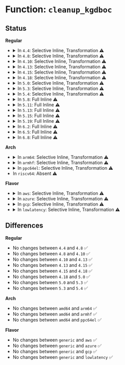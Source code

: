 # Function: <code>cleanup_kgdboc</code>

## Status
<b>Regular</b>
<ul>
<li>
<details>
<summary>In <code>4.4</code>: Selective Inline, Transformation ⚠️</summary>

```c
void cleanup_kgdboc();
```

**Collision:** Unique Static

**Inline:** Selective

**Transformation:** True

**Instances:**

```
In drivers/tty/serial/kgdboc.c (ffffffff81510b60)
Location: drivers/tty/serial/kgdboc.c:147
Inline: True
Inline callers:
  - drivers/tty/serial/kgdboc.c:configure_kgdboc
  - drivers/tty/serial/kgdboc.c:param_set_kgdboc_var
Direct callers:
  - drivers/tty/serial/kgdboc.c:configure_kgdboc
  - drivers/tty/serial/kgdboc.c:param_set_kgdboc_var
```
**Symbols:**

```
ffffffff81510b60-ffffffff81510b87: cleanup_kgdboc.part.0 (STB_LOCAL)
ffffffff81510b90-ffffffff81510bab: cleanup_kgdboc (STB_LOCAL)
```
</details>
</li>
<li>
<details>
<summary>In <code>4.8</code>: Selective Inline, Transformation ⚠️</summary>

```c
void cleanup_kgdboc();
```

**Collision:** Unique Static

**Inline:** Selective

**Transformation:** True

**Instances:**

```
In drivers/tty/serial/kgdboc.c (ffffffff81563399)
Location: drivers/tty/serial/kgdboc.c:147
Inline: True
Inline callers:
  - drivers/tty/serial/kgdboc.c:param_set_kgdboc_var
  - drivers/tty/serial/kgdboc.c:configure_kgdboc
Direct callers:
  - drivers/tty/serial/kgdboc.c:param_set_kgdboc_var
  - drivers/tty/serial/kgdboc.c:configure_kgdboc
```
**Symbols:**

```
ffffffff815630e0-ffffffff81563107: cleanup_kgdboc.part.0 (STB_LOCAL)
ffffffff81563110-ffffffff8156312b: cleanup_kgdboc (STB_LOCAL)
```
</details>
</li>
<li>
<details>
<summary>In <code>4.10</code>: Selective Inline, Transformation ⚠️</summary>

```c
void cleanup_kgdboc();
```

**Collision:** Unique Static

**Inline:** Selective

**Transformation:** True

**Instances:**

```
In drivers/tty/serial/kgdboc.c (ffffffff8158fb09)
Location: drivers/tty/serial/kgdboc.c:147
Inline: True
Inline callers:
  - drivers/tty/serial/kgdboc.c:param_set_kgdboc_var
  - drivers/tty/serial/kgdboc.c:configure_kgdboc
Direct callers:
  - drivers/tty/serial/kgdboc.c:param_set_kgdboc_var
  - drivers/tty/serial/kgdboc.c:configure_kgdboc
```
**Symbols:**

```
ffffffff8158f850-ffffffff8158f877: cleanup_kgdboc.part.0 (STB_LOCAL)
ffffffff8158f880-ffffffff8158f89b: cleanup_kgdboc (STB_LOCAL)
```
</details>
</li>
<li>
<details>
<summary>In <code>4.13</code>: Selective Inline, Transformation ⚠️</summary>

```c
void cleanup_kgdboc();
```

**Collision:** Unique Static

**Inline:** Selective

**Transformation:** True

**Instances:**

```
In drivers/tty/serial/kgdboc.c (ffffffff815a3bc7)
Location: drivers/tty/serial/kgdboc.c:147
Inline: True
Inline callers:
  - drivers/tty/serial/kgdboc.c:param_set_kgdboc_var
  - drivers/tty/serial/kgdboc.c:configure_kgdboc
Direct callers:
  - drivers/tty/serial/kgdboc.c:param_set_kgdboc_var
  - drivers/tty/serial/kgdboc.c:configure_kgdboc
```
**Symbols:**

```
ffffffff815a3900-ffffffff815a3927: cleanup_kgdboc.part.0 (STB_LOCAL)
ffffffff815a3930-ffffffff815a394b: cleanup_kgdboc (STB_LOCAL)
```
</details>
</li>
<li>
<details>
<summary>In <code>4.15</code>: Selective Inline, Transformation ⚠️</summary>

```c
void cleanup_kgdboc();
```

**Collision:** Unique Static

**Inline:** Selective

**Transformation:** True

**Instances:**

```
In drivers/tty/serial/kgdboc.c (ffffffff81609307)
Location: drivers/tty/serial/kgdboc.c:144
Inline: True
Inline callers:
  - drivers/tty/serial/kgdboc.c:param_set_kgdboc_var
  - drivers/tty/serial/kgdboc.c:configure_kgdboc
Direct callers:
  - drivers/tty/serial/kgdboc.c:param_set_kgdboc_var
  - drivers/tty/serial/kgdboc.c:configure_kgdboc
```
**Symbols:**

```
ffffffff81609040-ffffffff81609067: cleanup_kgdboc.part.0 (STB_LOCAL)
ffffffff81609070-ffffffff8160908b: cleanup_kgdboc (STB_LOCAL)
```
</details>
</li>
<li>
<details>
<summary>In <code>4.18</code>: Selective Inline, Transformation ⚠️</summary>

```c
void cleanup_kgdboc();
```

**Collision:** Unique Static

**Inline:** Selective

**Transformation:** True

**Instances:**

```
In drivers/tty/serial/kgdboc.c (ffffffff81642a6f)
Location: drivers/tty/serial/kgdboc.c:144
Inline: True
Inline callers:
  - drivers/tty/serial/kgdboc.c:param_set_kgdboc_var
  - drivers/tty/serial/kgdboc.c:configure_kgdboc
Direct callers:
  - drivers/tty/serial/kgdboc.c:param_set_kgdboc_var
  - drivers/tty/serial/kgdboc.c:configure_kgdboc
```
**Symbols:**

```
ffffffff81642750-ffffffff81642777: cleanup_kgdboc.part.0 (STB_LOCAL)
ffffffff81642780-ffffffff8164279b: cleanup_kgdboc (STB_LOCAL)
```
</details>
</li>
<li>
<details>
<summary>In <code>5.0</code>: Selective Inline, Transformation ⚠️</summary>

```c
void cleanup_kgdboc();
```

**Collision:** Unique Static

**Inline:** Selective

**Transformation:** True

**Instances:**

```
In drivers/tty/serial/kgdboc.c (ffffffff81660c2d)
Location: drivers/tty/serial/kgdboc.c:134
Inline: True
Inline callers:
  - drivers/tty/serial/kgdboc.c:param_set_kgdboc_var
  - drivers/tty/serial/kgdboc.c:configure_kgdboc
Direct callers:
  - drivers/tty/serial/kgdboc.c:param_set_kgdboc_var
  - drivers/tty/serial/kgdboc.c:configure_kgdboc
```
**Symbols:**

```
ffffffff816608c0-ffffffff816608e7: cleanup_kgdboc.part.0 (STB_LOCAL)
ffffffff816608f0-ffffffff8166090b: cleanup_kgdboc (STB_LOCAL)
```
</details>
</li>
<li>
<details>
<summary>In <code>5.3</code>: Selective Inline, Transformation ⚠️</summary>

```c
void cleanup_kgdboc();
```

**Collision:** Unique Static

**Inline:** Selective

**Transformation:** True

**Instances:**

```
In drivers/tty/serial/kgdboc.c (ffffffff816967ed)
Location: drivers/tty/serial/kgdboc.c:134
Inline: True
Inline callers:
  - drivers/tty/serial/kgdboc.c:param_set_kgdboc_var
  - drivers/tty/serial/kgdboc.c:configure_kgdboc
Direct callers:
  - drivers/tty/serial/kgdboc.c:param_set_kgdboc_var
  - drivers/tty/serial/kgdboc.c:configure_kgdboc
```
**Symbols:**

```
ffffffff81696470-ffffffff81696497: cleanup_kgdboc.part.0 (STB_LOCAL)
ffffffff816964a0-ffffffff816964bb: cleanup_kgdboc (STB_LOCAL)
```
</details>
</li>
<li>
<details>
<summary>In <code>5.4</code>: Selective Inline, Transformation ⚠️</summary>

```c
void cleanup_kgdboc();
```

**Collision:** Unique Static

**Inline:** Selective

**Transformation:** True

**Instances:**

```
In drivers/tty/serial/kgdboc.c (ffffffff816b937d)
Location: drivers/tty/serial/kgdboc.c:134
Inline: True
Inline callers:
  - drivers/tty/serial/kgdboc.c:param_set_kgdboc_var
  - drivers/tty/serial/kgdboc.c:configure_kgdboc
Direct callers:
  - drivers/tty/serial/kgdboc.c:param_set_kgdboc_var
  - drivers/tty/serial/kgdboc.c:configure_kgdboc
```
**Symbols:**

```
ffffffff816b9000-ffffffff816b9027: cleanup_kgdboc.part.0 (STB_LOCAL)
ffffffff816b9030-ffffffff816b904b: cleanup_kgdboc (STB_LOCAL)
```
</details>
</li>
<li>
<details>
<summary>In <code>5.8</code>: Full Inline ⚠️</summary>

**Collision:** Unique Static

**Inline:** Full

**Transformation:** False

**Instances:**

```
In drivers/tty/serial/kgdboc.c (ffffffff8176d4e6)
Location: drivers/tty/serial/kgdboc.c:154
Inline: True
Inline callers:
  - drivers/tty/serial/kgdboc.c:param_set_kgdboc_var
  - drivers/tty/serial/kgdboc.c:param_set_kgdboc_var
  - drivers/tty/serial/kgdboc.c:exit_kgdboc
  - drivers/tty/serial/kgdboc.c:exit_kgdboc
```
</details>
</li>
<li>
<details>
<summary>In <code>5.11</code>: Full Inline ⚠️</summary>

**Collision:** Unique Static

**Inline:** Full

**Transformation:** False

**Instances:**

```
In drivers/tty/serial/kgdboc.c (ffffffff81787f46)
Location: drivers/tty/serial/kgdboc.c:154
Inline: True
Inline callers:
  - drivers/tty/serial/kgdboc.c:param_set_kgdboc_var
  - drivers/tty/serial/kgdboc.c:param_set_kgdboc_var
  - drivers/tty/serial/kgdboc.c:exit_kgdboc
  - drivers/tty/serial/kgdboc.c:exit_kgdboc
```
</details>
</li>
<li>
<details>
<summary>In <code>5.13</code>: Full Inline ⚠️</summary>

**Collision:** Unique Static

**Inline:** Full

**Transformation:** False

**Instances:**

```
In drivers/tty/serial/kgdboc.c (ffffffff8176b896)
Location: drivers/tty/serial/kgdboc.c:154
Inline: True
Inline callers:
  - drivers/tty/serial/kgdboc.c:param_set_kgdboc_var
  - drivers/tty/serial/kgdboc.c:param_set_kgdboc_var
  - drivers/tty/serial/kgdboc.c:exit_kgdboc
  - drivers/tty/serial/kgdboc.c:exit_kgdboc
```
</details>
</li>
<li>
<details>
<summary>In <code>5.15</code>: Full Inline ⚠️</summary>

**Collision:** Unique Static

**Inline:** Full

**Transformation:** False

**Instances:**

```
In drivers/tty/serial/kgdboc.c (ffffffff817f0f18)
Location: drivers/tty/serial/kgdboc.c:154
Inline: True
Inline callers:
  - drivers/tty/serial/kgdboc.c:param_set_kgdboc_var
  - drivers/tty/serial/kgdboc.c:param_set_kgdboc_var
  - drivers/tty/serial/kgdboc.c:exit_kgdboc
  - drivers/tty/serial/kgdboc.c:exit_kgdboc
```
</details>
</li>
<li>
<details>
<summary>In <code>5.19</code>: Full Inline ⚠️</summary>

**Collision:** Unique Static

**Inline:** Full

**Transformation:** False

**Instances:**

```
In drivers/tty/serial/kgdboc.c (ffffffff81931466)
Location: drivers/tty/serial/kgdboc.c:154
Inline: True
Inline callers:
  - drivers/tty/serial/kgdboc.c:param_set_kgdboc_var
  - drivers/tty/serial/kgdboc.c:param_set_kgdboc_var
  - drivers/tty/serial/kgdboc.c:exit_kgdboc
  - drivers/tty/serial/kgdboc.c:exit_kgdboc
```
</details>
</li>
<li>
<details>
<summary>In <code>6.2</code>: Full Inline ⚠️</summary>

**Collision:** Unique Static

**Inline:** Full

**Transformation:** False

**Instances:**

```
In drivers/tty/serial/kgdboc.c (ffffffff81a8fbea)
Location: drivers/tty/serial/kgdboc.c:154
Inline: True
Inline callers:
  - drivers/tty/serial/kgdboc.c:param_set_kgdboc_var
  - drivers/tty/serial/kgdboc.c:param_set_kgdboc_var
  - drivers/tty/serial/kgdboc.c:exit_kgdboc
  - drivers/tty/serial/kgdboc.c:exit_kgdboc
```
</details>
</li>
<li>
<details>
<summary>In <code>6.5</code>: Full Inline ⚠️</summary>

**Collision:** Unique Static

**Inline:** Full

**Transformation:** False

**Instances:**

```
In drivers/tty/serial/kgdboc.c (ffffffff81adb3ba)
Location: drivers/tty/serial/kgdboc.c:154
Inline: True
Inline callers:
  - drivers/tty/serial/kgdboc.c:param_set_kgdboc_var
  - drivers/tty/serial/kgdboc.c:param_set_kgdboc_var
  - drivers/tty/serial/kgdboc.c:exit_kgdboc
  - drivers/tty/serial/kgdboc.c:exit_kgdboc
```
</details>
</li>
<li>
<details>
<summary>In <code>6.8</code>: Full Inline ⚠️</summary>

**Collision:** Unique Static

**Inline:** Full

**Transformation:** False

**Instances:**

```
In drivers/tty/serial/kgdboc.c (ffffffff81b2e71a)
Location: drivers/tty/serial/kgdboc.c:154
Inline: True
Inline callers:
  - drivers/tty/serial/kgdboc.c:param_set_kgdboc_var
  - drivers/tty/serial/kgdboc.c:param_set_kgdboc_var
  - drivers/tty/serial/kgdboc.c:exit_kgdboc
  - drivers/tty/serial/kgdboc.c:exit_kgdboc
```
</details>
</li>
</ul>
<b>Arch</b>
<ul>
<li>
<details>
<summary>In <code>arm64</code>: Selective Inline, Transformation ⚠️</summary>

```c
void cleanup_kgdboc();
```

**Collision:** Unique Static

**Inline:** Selective

**Transformation:** True

**Instances:**

```
In drivers/tty/serial/kgdboc.c (ffff8000108a8e4c)
Location: drivers/tty/serial/kgdboc.c:134
Inline: True
Inline callers:
  - drivers/tty/serial/kgdboc.c:param_set_kgdboc_var
  - drivers/tty/serial/kgdboc.c:configure_kgdboc
Direct callers:
  - drivers/tty/serial/kgdboc.c:param_set_kgdboc_var
  - drivers/tty/serial/kgdboc.c:configure_kgdboc
```
**Symbols:**

```
ffff8000108a8b08-ffff8000108a8b48: cleanup_kgdboc.part.0 (STB_LOCAL)
ffff8000108a8b48-ffff8000108a8b6c: cleanup_kgdboc (STB_LOCAL)
```
</details>
</li>
<li>
<details>
<summary>In <code>armhf</code>: Selective Inline, Transformation ⚠️</summary>

```c
void cleanup_kgdboc();
```

**Collision:** Unique Static

**Inline:** Selective

**Transformation:** True

**Instances:**

```
In drivers/tty/serial/kgdboc.c (c09a594c)
Location: drivers/tty/serial/kgdboc.c:134
Inline: True
Inline callers:
  - drivers/tty/serial/kgdboc.c:param_set_kgdboc_var
  - drivers/tty/serial/kgdboc.c:configure_kgdboc
Direct callers:
  - drivers/tty/serial/kgdboc.c:param_set_kgdboc_var
  - drivers/tty/serial/kgdboc.c:configure_kgdboc
```
**Symbols:**

```
c09a5610-c09a5648: cleanup_kgdboc.part.0 (STB_LOCAL)
c09a5648-c09a5670: cleanup_kgdboc (STB_LOCAL)
```
</details>
</li>
<li>
<details>
<summary>In <code>ppc64el</code>: Selective Inline, Transformation ⚠️</summary>

```c
void cleanup_kgdboc();
```

**Collision:** Unique Static

**Inline:** Selective

**Transformation:** True

**Instances:**

```
In drivers/tty/serial/kgdboc.c (c0000000009402b0)
Location: drivers/tty/serial/kgdboc.c:134
Inline: True
Inline callers:
  - drivers/tty/serial/kgdboc.c:param_set_kgdboc_var
  - drivers/tty/serial/kgdboc.c:configure_kgdboc
Direct callers:
  - drivers/tty/serial/kgdboc.c:param_set_kgdboc_var
  - drivers/tty/serial/kgdboc.c:configure_kgdboc
```
**Symbols:**

```
c00000000093fde0-c00000000093fe4c: cleanup_kgdboc.part.0 (STB_LOCAL)
c00000000093fe50-c00000000093fea0: cleanup_kgdboc (STB_LOCAL)
```
</details>
</li>
<li>
In <code>riscv64</code>: Absent ⚠️
</li>
</ul>
<b>Flavor</b>
<ul>
<li>
<details>
<summary>In <code>aws</code>: Selective Inline, Transformation ⚠️</summary>

```c
void cleanup_kgdboc();
```

**Collision:** Unique Static

**Inline:** Selective

**Transformation:** True

**Instances:**

```
In drivers/tty/serial/kgdboc.c (ffffffff8167eddd)
Location: drivers/tty/serial/kgdboc.c:134
Inline: True
Inline callers:
  - drivers/tty/serial/kgdboc.c:param_set_kgdboc_var
  - drivers/tty/serial/kgdboc.c:configure_kgdboc
Direct callers:
  - drivers/tty/serial/kgdboc.c:param_set_kgdboc_var
  - drivers/tty/serial/kgdboc.c:configure_kgdboc
```
**Symbols:**

```
ffffffff8167ea60-ffffffff8167ea87: cleanup_kgdboc.part.0 (STB_LOCAL)
ffffffff8167ea90-ffffffff8167eaab: cleanup_kgdboc (STB_LOCAL)
```
</details>
</li>
<li>
<details>
<summary>In <code>azure</code>: Selective Inline, Transformation ⚠️</summary>

```c
void cleanup_kgdboc();
```

**Collision:** Unique Static

**Inline:** Selective

**Transformation:** True

**Instances:**

```
In drivers/tty/serial/kgdboc.c (ffffffff8165decd)
Location: drivers/tty/serial/kgdboc.c:134
Inline: True
Inline callers:
  - drivers/tty/serial/kgdboc.c:param_set_kgdboc_var
  - drivers/tty/serial/kgdboc.c:configure_kgdboc
Direct callers:
  - drivers/tty/serial/kgdboc.c:param_set_kgdboc_var
  - drivers/tty/serial/kgdboc.c:configure_kgdboc
```
**Symbols:**

```
ffffffff8165db50-ffffffff8165db77: cleanup_kgdboc.part.0 (STB_LOCAL)
ffffffff8165db80-ffffffff8165db9b: cleanup_kgdboc (STB_LOCAL)
```
</details>
</li>
<li>
<details>
<summary>In <code>gcp</code>: Selective Inline, Transformation ⚠️</summary>

```c
void cleanup_kgdboc();
```

**Collision:** Unique Static

**Inline:** Selective

**Transformation:** True

**Instances:**

```
In drivers/tty/serial/kgdboc.c (ffffffff816ad1bd)
Location: drivers/tty/serial/kgdboc.c:134
Inline: True
Inline callers:
  - drivers/tty/serial/kgdboc.c:param_set_kgdboc_var
  - drivers/tty/serial/kgdboc.c:configure_kgdboc
Direct callers:
  - drivers/tty/serial/kgdboc.c:param_set_kgdboc_var
  - drivers/tty/serial/kgdboc.c:configure_kgdboc
```
**Symbols:**

```
ffffffff816ace40-ffffffff816ace67: cleanup_kgdboc.part.0 (STB_LOCAL)
ffffffff816ace70-ffffffff816ace8b: cleanup_kgdboc (STB_LOCAL)
```
</details>
</li>
<li>
<details>
<summary>In <code>lowlatency</code>: Selective Inline, Transformation ⚠️</summary>

```c
void cleanup_kgdboc();
```

**Collision:** Unique Static

**Inline:** Selective

**Transformation:** True

**Instances:**

```
In drivers/tty/serial/kgdboc.c (ffffffff816c761d)
Location: drivers/tty/serial/kgdboc.c:134
Inline: True
Inline callers:
  - drivers/tty/serial/kgdboc.c:param_set_kgdboc_var
  - drivers/tty/serial/kgdboc.c:configure_kgdboc
Direct callers:
  - drivers/tty/serial/kgdboc.c:param_set_kgdboc_var
  - drivers/tty/serial/kgdboc.c:configure_kgdboc
```
**Symbols:**

```
ffffffff816c72a0-ffffffff816c72c7: cleanup_kgdboc.part.0 (STB_LOCAL)
ffffffff816c72d0-ffffffff816c72eb: cleanup_kgdboc (STB_LOCAL)
```
</details>
</li>
</ul>

## Differences
<b>Regular</b>
<ul>
<li>
No changes between <code>4.4</code> and <code>4.8</code> ✅
</li>
<li>
No changes between <code>4.8</code> and <code>4.10</code> ✅
</li>
<li>
No changes between <code>4.10</code> and <code>4.13</code> ✅
</li>
<li>
No changes between <code>4.13</code> and <code>4.15</code> ✅
</li>
<li>
No changes between <code>4.15</code> and <code>4.18</code> ✅
</li>
<li>
No changes between <code>4.18</code> and <code>5.0</code> ✅
</li>
<li>
No changes between <code>5.0</code> and <code>5.3</code> ✅
</li>
<li>
No changes between <code>5.3</code> and <code>5.4</code> ✅
</li>
</ul>
<b>Arch</b>
<ul>
<li>
No changes between <code>amd64</code> and <code>arm64</code> ✅
</li>
<li>
No changes between <code>amd64</code> and <code>armhf</code> ✅
</li>
<li>
No changes between <code>amd64</code> and <code>ppc64el</code> ✅
</li>
</ul>
<b>Flavor</b>
<ul>
<li>
No changes between <code>generic</code> and <code>aws</code> ✅
</li>
<li>
No changes between <code>generic</code> and <code>azure</code> ✅
</li>
<li>
No changes between <code>generic</code> and <code>gcp</code> ✅
</li>
<li>
No changes between <code>generic</code> and <code>lowlatency</code> ✅
</li>
</ul>
